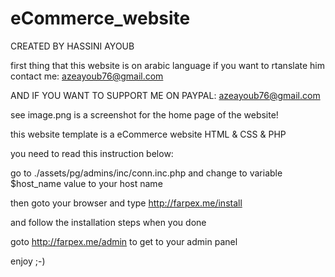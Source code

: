 # eCommerce_website

CREATED BY HASSINI AYOUB

first thing that this website is on arabic language
if you want to rtanslate him contact me:
azeayoub76@gmail.com

AND IF YOU WANT TO SUPPORT ME ON PAYPAL:
azeayoub76@gmail.com

see image.png is a screenshot for the home page of the website!

this website template is a eCommerce website HTML &amp; CSS &amp; PHP

you need to read this instruction below:

go to ./assets/pg/admins/inc/conn.inc.php
and change to variable $host_name value to your host name

then goto your browser and type http://farpex.me/install

and follow the installation steps
when you done

goto http://farpex.me/admin
to get to your admin panel

enjoy ;-)
